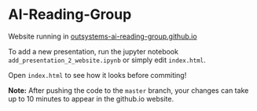 # AI-Reading-Group

Website running in [outsystems-ai-reading-group.github.io](https://outsystems-ai-reading-group.github.io)

To add a new presentation, run the jupyter notebook `add_presentation_2_website.ipynb` or simply edit `index.html`.

Open `index.html` to see how it looks before commiting!

**Note:** After pushing the code to the `master` branch, your changes can take up to 10 minutes to appear in the github.io website.

